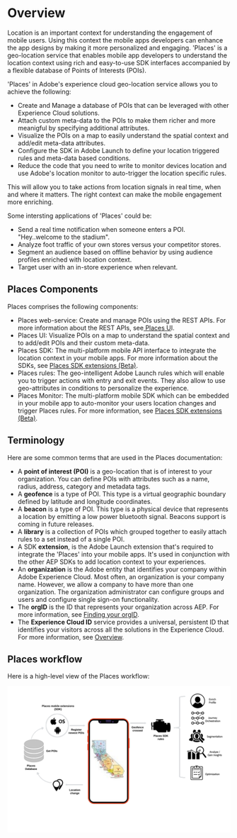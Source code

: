 # Overview

Location is an important context for understanding the engagement of mobile users. Using this context the mobile apps developers can enhance the app designs by making it more personalized and engaging. 'Places' is a geo-location service that enables mobile app developers to understand the location context using rich and easy-to-use SDK interfaces accompanied by a flexible database of Points of Interests \(POIs\).

'Places' in Adobe's experience cloud geo-location service allows you to achieve the following:

* Create and Manage a database of POIs that can be leveraged with other Experience Cloud solutions.
* Attach custom meta-data to the POIs to make them richer and more meanigful by specifying additional attributes. 
* Visualize the POIs on a map to easily understand the spatial context and add/edit meta-data attributes. 
* Configure the SDK in Adobe Launch to define your location triggered rules and meta-data based conditions.
* Reduce the code that you need to write to monitor devices location and use Adobe's location monitor to auto-trigger the location specific rules.

This will allow you to take actions from location signals in real time, when and where it matters. The right context can make the mobile engagement more enriching.

Some intersting applications of 'Places' could be:

* Send a real time notification when someone enters a POI. "Hey..welcome to the stadium". 
* Analyze foot traffic of your own stores versus your competitor stores.
* Segment an audience based on offline behavior by using audience profiles enriched with location context.
* Target user with an in-store experience when relevant.

## Places Components

Places comprises the following components:

* Places web-service: Create and manage POIs using the REST APIs. For more information about the REST APIs, see[ Places U](https://launch.gitbook.io/places-services-by-adobe-documentation/places-database-management-1)I.
* Places UI: Visualize POIs on a map to understand the spatial context and to add/edit POIs and their custom meta-data.
* Places SDK: The multi-platform mobile API interface to integrate the location context in your mobile apps.  For more information about the SDKs, see [Places SDK extensions \(Beta\)](https://aep-sdks.gitbook.io/docs/using-mobile-extensions/places-extension).
* Places rules: The geo-intelligent Adobe Launch rules which will enable you to trigger actions with entry and exit events. They also allow to use geo-attributes in conditions to personalize the experience. 
* Places Monitor: The multi-platform mobile SDK which can be embedded in your mobile app to auto-monitor your users location changes and trigger Places rules.  For more information, see [Places SDK extensions \(Beta\)](https://aep-sdks.gitbook.io/docs/using-mobile-extensions/places-extension).

## Terminology

Here are some common terms that are used in the Places documentation:

* A **point of interest \(POI\)** is a geo-location that is of interest to your organization. You can define POIs with attributes such as a name, radius, address, category and metadata tags.
* A **geofence** is a type of POI. This type is a virtual geographic boundary defined by latitude and longitude coordinates.
* A **beacon** is a type of POI. This type is a physical device that represents a location by emitting a low power bluetooth signal. Beacons support is coming in future releases.
* A **library** is a collection of POIs which grouped together to easily attach rules to a set instead of a single POI. 
* A SDK **extension**, is the Adobe Launch extension that's required to integrate the 'Places' into your mobile apps. It's used in conjunction with the other AEP SDKs to add location context to your experiences.
* An **organization** is the Adobe entity that identifies your company within Adobe Experience Cloud. Most often, an organization is your company name. However, we allow a company to have more than one organization. The organization administrator can configure groups and users and configure single sign-on functionality.
* The **orgID** is the ID that represents your organization across AEP.  For more information, see [Finding your orgID](https://forums.adobe.com/thread/2339895).
* The **Experience Cloud ID** service provides a universal, persistent ID that identifies your visitors across all the solutions in the Experience Cloud.  For more information, see [Overview](https://marketing.adobe.com/resources/help/en_US/mcvid/).

## Places workflow

Here is a high-level view of the Places workflow:

![](.gitbook/assets/places-workflow-diagram-lc-1.png)


